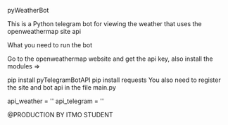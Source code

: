 pyWeatherBot

This is a Python telegram bot for viewing the weather that uses the openweathermap site api

What you need to run the bot

Go to the openweathermap website and get the api key, also install the modules =>

pip install pyTelegramBotAPI
pip install requests
You also need to register the site and bot api in the file main.py

api_weather = ''
api_telegram = ''

@PRODUCTION BY ITMO STUDENT
